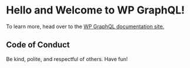 # Hello and Welcome to WP GraphQL!

To learn more, head over to the [WP GraphQL documentation site.](https://edwincromley.gitbooks.io/wp-graphql/content/)

## Code of Conduct

Be kind, polite, and respectful of others. Have fun!
